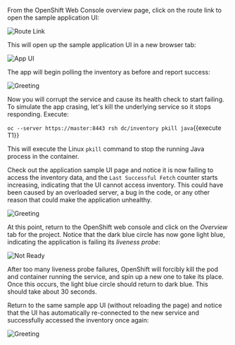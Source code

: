 From the OpenShift Web Console overview page, click on the route link to open the sample application UI:

![Route Link](/redhat-middleware-workshops/assets/mono-to-micro-part-1/routelink.png)

This will open up the sample application UI in a new browser tab:

![App UI](/redhat-middleware-workshops/assets/mono-to-micro-part-1/app.png)

The app will begin polling the inventory as before and report success:

![Greeting](/redhat-middleware-workshops/assets/mono-to-micro-part-1/inventory.png)

Now you will corrupt the service and cause its health check to start failing.
To simulate the app crasing, let's kill the underlying service so it stops responding. Execute:

`oc --server https://master:8443 rsh dc/inventory pkill java`{{execute T1}}

This will execute the Linux `pkill` command to stop the running Java process in the container.

Check out the application sample UI page and notice it is now failing to access the inventory data, and the
`Last Successful Fetch` counter starts increasing, indicating that the UI cannot access inventory. This could have
been caused by an overloaded server, a bug in the code, or any other reason that could make the application
unhealthy.

![Greeting](/redhat-middleware-workshops/assets/mono-to-micro-part-1/inventory-fail.png)

At this point, return to the OpenShift web console and click on the _Overview_ tab for the project. Notice that the
dark blue circle has now gone light blue, indicating the application is failing its _liveness probe_:

![Not Ready](/redhat-middleware-workshops/assets/mono-to-micro-part-1/notready.png)

After too many liveness probe failures, OpenShift will forcibly kill the pod and container running the service, and spin up a new one to take
its place. Once this occurs, the light blue circle should return to dark blue. This should take about 30 seconds.

Return to the same sample app UI (without reloading the page) and notice that the UI has automatically
re-connected to the new service and successfully accessed the inventory once again:

![Greeting](/redhat-middleware-workshops/assets/mono-to-micro-part-1/inventory.png)
